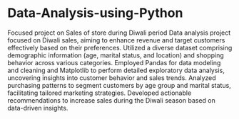 # Data-Analysis-using-Python
Focused project on Sales of store during Diwali period
Data analysis project focused on Diwali sales, aiming to enhance revenue and target customers effectively based on their preferences. Utilized a diverse dataset comprising demographic information (age, marital status, and location) and shopping behavior across various categories.
Employed Pandas for data modeling and cleaning and Matplotlib to perform detailed exploratory data analysis, uncovering insights into customer behavior and sales trends.
Analyzed purchasing patterns to segment customers by age group and marital status, facilitating tailored marketing strategies. Developed actionable recommendations to increase sales during the Diwali season based on data-driven insights.
